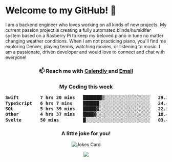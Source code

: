 <h1> Welcome to my GitHub! 👋 </h1>


  I am a backend engineer who loves working on all kinds of new projects. My current passion project is creating a fully automated blinds/humidifer system based on a Rasberry Pi to keep my beloved piano in tune no matter changing weather conditions. When I am not practicing piano, you'll find me exploring Denver, playing tennis, watching movies, or listening to music. I am a passionate, driven developer and would love to connect and chat with everyone!

<h3 align = "center"> 📫 Reach me with <a href = "https://calendly.com/msbrandt00/30min"> Calendly </a> and <a href="mailto:msbrandt00@gmail.com">Email</a> 
 </h3>


 
<div align = "center"
[![Anurag's GitHub stats](https://github-readme-stats.vercel.app/api?username=mbrandt00)](https://github.com/anuraghazra/github-readme-stats)
          </div>
<h3 align="center">
  My Coding this week
<!--START_SECTION:waka-->

```txt
Swift        7 hrs 20 mins   ███████▒░░░░░░░░░░░░░░░░░   29.31 %
TypeScript   6 hrs 7 mins    ██████░░░░░░░░░░░░░░░░░░░   24.48 %
SQL          5 hrs 39 mins   █████▓░░░░░░░░░░░░░░░░░░░   22.58 %
Other        4 hrs 37 mins   ████▓░░░░░░░░░░░░░░░░░░░░   18.49 %
Svelte       50 mins         █░░░░░░░░░░░░░░░░░░░░░░░░   03.40 %
```

<!--END_SECTION:waka-->

### A little joke for you!

![Jokes Card](https://readme-jokes.vercel.app/api?hideBorder)

<a href="https://www.linkedin.com/in/mbrandt00/"><img src="https://img.shields.io/badge/linkedin-%230077B5.svg?&style=for-the-badge&logo=linkedin&logoColor=white" /></a>
